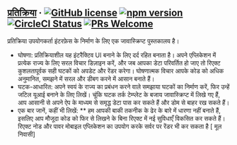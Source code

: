 ## [प्रतिक्रिया](https://reactjs.org/) &middot; [![GitHub license](https://img.shields.io/badge/license-MIT-blue.svg)](https://github.com/facebook/react/blob/master/LICENSE) [![npm version](https://img.shields.io/npm/v/react.svg?style=flat)](https://www.npmjs.com/package/react) [![CircleCI Status](https://circleci.com/gh/facebook/react.svg?style=shield&circle-token=:circle-token)](https://circleci.com/gh/facebook/react) [![PRs Welcome](https://img.shields.io/badge/PRs-welcome-brightgreen.svg)](https://reactjs.org/docs/how-to-contribute.html#your-first-pull-request)

प्रतिक्रिया उपयोगकर्ता इंटरफ़ेस के निर्माण के लिए एक जावास्क्रिप्ट पुस्तकालय है।

* घोषणा: प्रतिक्रियाशील यह इंटरैक्टिव UI बनाने के लिए दर्द रहित बनाता है। अपने एप्लिकेशन में प्रत्येक राज्य के लिए सरल विचार डिज़ाइन करें, और जब आपका डेटा परिवर्तित हो जाए तो रिएक्ट कुशलतापूर्वक सही घटकों को अपडेट और रेंडर करेगा। घोषणात्मक विचार आपके कोड को अधिक अनुमानित, समझने में सरल और डीबग करने में आसान बनाते हैं।
* घटक-आधारित: अपने स्वयं के राज्य का प्रबंधन करने वाले समझाया घटकों का निर्माण करें, फिर उन्हें जटिल यूआई बनाने के लिए लिखें। चूंकि घटक तर्क टेम्प्लेट के बजाय जावास्क्रिप्ट में लिखे गए हैं, आप आसानी से अपने ऐप के माध्यम से समृद्ध डेटा पास कर सकते हैं और डोम से बाहर रख सकते हैं।
* एक बार जानें, कहीं भी लिखें: ** हम आपकी बाकी तकनीक के ढेर के बारे में धारणा नहीं बनाते हैं, इसलिए आप मौजूदा कोड को फिर से लिखने के बिना रिएक्ट में नई सुविधाएँ विकसित कर सकते हैं। रिएक्ट नोड और पावर मोबाइल एप्लिकेशन का उपयोग करके सर्वर पर रेंडर भी कर सकता है [
मूल निवासी]

